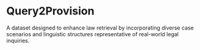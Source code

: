 # Query2Provision
A dataset designed to enhance law retrieval by incorporating diverse case scenarios and linguistic structures representative of real-world legal inquiries.
